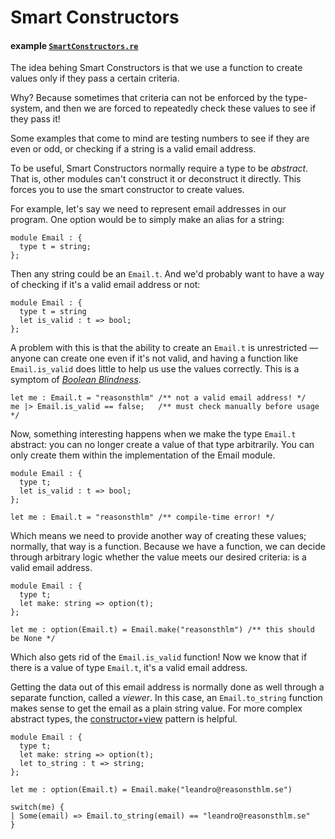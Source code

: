 # Smart Constructors

#### example [`SmartConstructors.re`](./smart_constructors/SmartConstructors.re)

The idea behing Smart Constructors is that we use a function to create values
only if they pass a certain criteria.

Why? Because sometimes that criteria can not be enforced by the type-system,
and then we are forced to repeatedly check these values to see if they pass it!

Some examples that come to mind are testing numbers to see if they are even or
odd, or checking if a string is a valid email address.

To be useful, Smart Constructors normally require a type to be _abstract_. That
is, other modules can't construct it or deconstruct it directly. This forces
you to use the smart constructor to create values.

For example, let's say we need to represent email addresses in our program. One
option would be to simply make an alias for a string:

```reason
module Email : {
  type t = string;
};
```

Then any string could be an `Email.t`. And we'd probably want to have a way of
checking if it's a valid email address or not:

```reason
module Email : {
  type t = string
  let is_valid : t => bool;
};
```

A problem with this is that the ability to create an `Email.t` is unrestricted
— anyone can create one even if it's not valid, and having a function like
`Email.is_valid` does little to help us use the values correctly. This is a
symptom of [_Boolean Blindness_](boolean-blindness.md).

```reason
let me : Email.t = "reasonsthlm" /** not a valid email address! */
me |> Email.is_valid == false;   /** must check manually before usage */
```

Now, something interesting happens when we make the type `Email.t` abstract:
you can no longer create a value of that type arbitrarily. You can only create
them within the implementation of the Email module.

```reason
module Email : {
  type t;
  let is_valid : t => bool;
};

let me : Email.t = "reasonsthlm" /** compile-time error! */
```

Which means we need to provide another way of creating these values; normally,
that way is a function. Because we have a function, we can decide through
arbitrary logic whether the value meets our desired criteria: is a valid email
address.

```reason
module Email : {
  type t;
  let make: string => option(t);
};

let me : option(Email.t) = Email.make("reasonsthlm") /** this should be None */
```

Which also gets rid of the `Email.is_valid` function! Now we know that if there
is a value of type `Email.t`, it's a valid email address.

Getting the data out of this email address is normally done as well through a
separate function, called a _viewer_. In this case, an `Email.to_string`
function makes sense to get the email as a plain string value. For more complex
abstract types, the [constructor+view](constructor-view.md) pattern is helpful.

```reason
module Email : {
  type t;
  let make: string => option(t);
  let to_string : t => string;
};

let me : option(Email.t) = Email.make("leandro@reasonsthlm.se")

switch(me) {
| Some(email) => Email.to_string(email) == "leandro@reasonsthlm.se"
}
```

